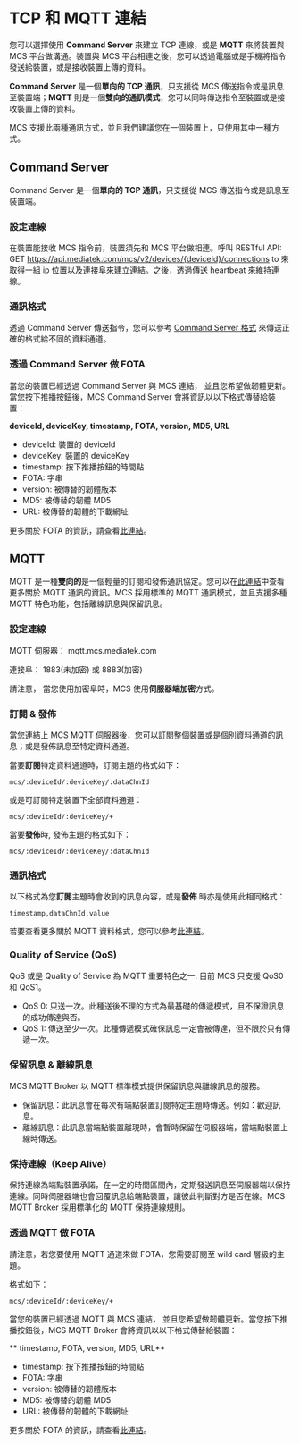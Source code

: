 # TCP 和 MQTT 連結

您可以選擇使用 **Command Server** 來建立 TCP 連線，或是 **MQTT** 來將裝置與 MCS 平台做溝通。裝置與 MCS 平台相連之後，您可以透過電腦或是手機將指令發送給裝置，或是接收裝置上傳的資料。

**Command Server** 是一個**單向的 TCP 通訊**，只支援從 MCS 傳送指令或是訊息至裝置端；**MQTT** 則是一個**雙向的通訊模式**，您可以同時傳送指令至裝置或是接收裝置上傳的資料。

MCS 支援此兩種通訊方式，並且我們建議您在一個裝置上，只使用其中一種方式。


## Command Server
Command Server 是一個**單向的 TCP 通訊**，只支援從 MCS 傳送指令或是訊息至裝置端。

### 設定連線
在裝置能接收 MCS 指令前，裝置須先和 MCS 平台做相連。呼叫 RESTful API: GET https://api.mediatek.com/mcs/v2/devices/{deviceId}/connections to 來取得一組 ip 位置以及連接阜來建立連結。之後，透過傳送 heartbeat 來維持連線。


### 通訊格式
透過 Command Server 傳送指令，您可以參考 [Command Server 格式](https://mcs.mediatek.com/resources/latest/api_references/#command-server-format) 來傳送正確的格式給不同的資料通道。

 ### 透過 Command Server 做 FOTA

當您的裝置已經透過 Command Server 與 MCS 連結， 並且您希望做韌體更新。當您按下推播按鈕後，MCS Command Server 會將資訊以以下格式傳替給裝置：

**deviceId, deviceKey, timestamp, FOTA, version, MD5, URL**

* deviceId: 裝置的 deviceId
* deviceKey: 裝置的 deviceKey
* timestamp: 按下推播按鈕的時間點
* FOTA: 字串
* version: 被傳替的韌體版本
* MD5: 被傳替的韌體 MD5
* URL: 被傳替的韌體的下載網址

更多關於 FOTA 的資訊，請查看[此連結](../tutorial/managing_firmware)。

## MQTT
MQTT 是一種**雙向的**是一個輕量的訂閱和發佈通訊協定。您可以在[此連結](http://mqtt.org/)中查看更多關於 MQTT 通訊的資訊。MCS 採用標準的 MQTT 通訊模式，並且支援多種 MQTT 特色功能，包括離線訊息與保留訊息。

### 設定連線

MQTT 伺服器： mqtt.mcs.mediatek.com

連接阜： 1883(未加密) 或 8883(加密)

請注意， 當您使用加密阜時，MCS 使用**伺服器端加密**方式。

### 訂閱 & 發佈

當您連結上 MCS MQTT 伺服器後，您可以訂閱整個裝置或是個別資料通道的訊息；或是發佈訊息至特定資料通道。

當要**訂閱**特定資料通道時，訂閱主題的格式如下：

```
mcs/:deviceId/:deviceKey/:dataChnId
```

或是可訂閱特定裝置下全部資料通道：

```
mcs/:deviceId/:deviceKey/+
```

當要**發佈**時, 發佈主題的格式如下：

```
mcs/:deviceId/:deviceKey/:dataChnId
```

### 通訊格式

以下格式為您**訂閱**主題時會收到的訊息內容，或是**發佈** 時亦是使用此相同格式：
```
timestamp,dataChnId,value
```

若要查看更多關於 MQTT 資料格式，您可以參考[此連結](../api_references/mqtt_communication_format)。

### Quality of Service (QoS)

QoS 或是 Quality of Service 為 MQTT 重要特色之一. 目前 MCS 只支援 QoS0 和 QoS1。

* QoS 0: 只送一次。此種送後不理的方式為最基礎的傳遞模式，且不保證訊息的成功傳達與否。
* QoS 1: 傳送至少一次。此種傳遞模式確保訊息一定會被傳達，但不限於只有傳遞一次。

### 保留訊息 & 離線訊息

MCS MQTT Broker 以 MQTT 標準模式提供保留訊息與離線訊息的服務。

* 保留訊息：此訊息會在每次有端點裝置訂閱特定主題時傳送。例如：歡迎訊息。
* 離線訊息：此訊息當端點裝置離現時，會暫時保留在伺服器端，當端點裝置上線時傳送。

### 保持連線（Keep Alive）

保持連線為端點裝置承諾，在一定的時間區間內，定期發送訊息至伺服器端以保持連線。同時伺服器端也會回覆訊息給端點裝置，讓彼此判斷對方是否在線。MCS MQTT Broker 採用標準化的 MQTT 保持連線規則。


### 透過 MQTT 做 FOTA

請注意，若您要使用 MQTT 通道來做 FOTA，您需要訂閱至 wild card 層級的主題。

格式如下：

```
mcs/:deviceId/:deviceKey/+
```

當您的裝置已經透過 MQTT 與 MCS 連結， 並且您希望做韌體更新。當您按下推播按鈕後，MCS MQTT Broker 會將資訊以以下格式傳替給裝置：

** timestamp, FOTA, version, MD5, URL**

* timestamp: 按下推播按鈕的時間點
* FOTA: 字串
* version: 被傳替的韌體版本
* MD5: 被傳替的韌體 MD5
* URL: 被傳替的韌體的下載網址

更多關於 FOTA 的資訊，請查看[此連結](../tutorial/managing_firmware)。



